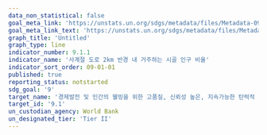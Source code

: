 ```yaml
---
data_non_statistical: false
goal_meta_link: 'https://unstats.un.org/sdgs/metadata/files/Metadata-09-01-01.pdf'
goal_meta_link_text: 'https://unstats.un.org/sdgs/metadata/files/Metadata-09-01-01.pdf'
graph_title: 'Untitled'
graph_type: line
indicator_number: 9.1.1
indicator_name: '사계절 도로 2km 반경 내 거주하는 시골 인구 비율'
indicator_sort_order: 09-01-01
published: true
reporting_status: notstarted
sdg_goal: '9'
target_name: '경제발전 및 인간의 웰빙을 위한 고품질, 신뢰성 높은, 지속가능한 탄력적 기반 시설 구축'
target_id: '9.1'
un_custodian_agency: World Bank
un_designated_tier: 'Tier II'
---
```


